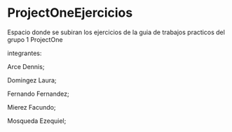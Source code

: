 # ProjectOneEjercicios

Espacio donde se subiran los ejercicios de la guia de trabajos practicos del grupo 1 ProjectOne

integrantes:

Arce Dennis;

Domingez Laura;

Fernando Fernandez;

Mierez Facundo;

Mosqueda Ezequiel;
